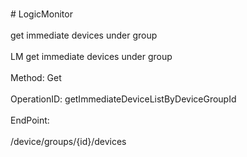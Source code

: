<br>#     LogicMonitor</br>
<br>get immediate devices under group</br>
<br>LM get immediate devices under group</br>
<br>Method: Get</br>
<br>OperationID: getImmediateDeviceListByDeviceGroupId</br>
<br>EndPoint:</br>
<br>/device/groups/{id}/devices</br>
